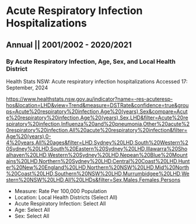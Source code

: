 # Acute Respiratory Infection Hospitalizations
## Annual || 2001/2002 - 2020/2021
### By Acute Respiratory Infection, Age, Sex, and Local Health District

Health Stats NSW: Acute respiratory infection hospitalizations
Accessed 17: September, 2024

https://www.healthstats.nsw.gov.au/indicator?name=-res-acuteresp-hos&location=LHD&view=Trend&measure=DSTRate&confidence=true&groups=Acute%20respiratory%20infection,Age%20(years),Sex&compare=Acute%20respiratory%20infection,Age%20(years),Sex,LHD&filter=Acute%20respiratory%20infection,Influenza%20and%20pneumonia,Other%20acute%20respiratory%20infection,All%20acute%20respiratory%20infection&filter=Age%20(years),0-4%20years,All%20ages&filter=LHD,Sydney%20LHD,South%20Western%20Sydney%20LHD,South%20Eastern%20Sydney%20LHD,Illawarra%20Shoalhaven%20LHD,Western%20Sydney%20LHD,Nepean%20Blue%20Mountains%20LHD,Northern%20Sydney%20LHD,Central%20Coast%20LHD,Hunter%20New%20England%20LHD,Northern%20NSW%20LHD,Mid%20North%20Coast%20LHD,Southern%20NSW%20LHD,Murrumbidgee%20LHD,Western%20NSW%20LHD,All%20LHDs&filter=Sex,Males,Females,Persons

- Measure: Rate Per 100,000 Population
- Location: Local Health Districts (Select All)
- Acute Respiratory Infection: Select All
- Age: Select All
- Sex: Select All